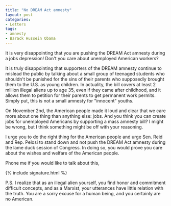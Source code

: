 ```yaml
---
title: "No DREAM Act amnesty"
layout: post
categories:
- Letters
tags:
- amnesty
- Barack Hussein Obama
---
```


It is very disappointing that you are pushing the DREAM Act amnesty during a jobs depression! Don't you care about unemployed American workers?  
  
It is truly disappointing that supporters of the DREAM amnesty continue to mislead the public by talking about a small group of teenaged students who shouldn't be punished for the sins of their parents who supposedly brought them to the U.S. as young children. In actuality, the bill covers at least 2 million illegal aliens up to age 35, even if they came after childhood, and it allows them to petition for their parents to get permanent work permits. Simply put, this is not a small amnesty for "innocent" youths.

On November 2nd, the American people made it loud and clear that we care more about one thing than anything else: jobs. And you think you can create jobs for unemployed Americans by supporting a mass amnesty bill? I might be wrong, but I think something might be off with your reasoning.

I urge you to do the right thing for the American people and urge Sen. Reid and Rep. Pelosi to stand down and not push the DREAM Act amnesty during the lame duck session of Congress. In doing so, you would prove you care about the wishes and welfare of the American people.

Phone me if you would like to talk about this,

{% include signature.html %}

P.S. I realize that as an illegal alien yourself, you find honor and commitment difficult concepts, and as a Marxist, your utterances have little relation with the truth. You are a sorry excuse for a human being, and you certainly are no American.